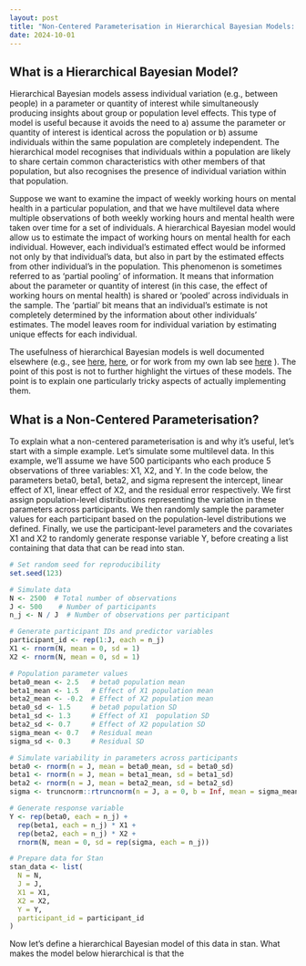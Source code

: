 ```yaml
---
layout: post
title: "Non-Centered Parameterisation in Hierarchical Bayesian Models: Not Just For Univariate Gaussians"
date: 2024-10-01
---
```


## What is a Hierarchical Bayesian Model?

Hierarchical Bayesian models assess individual variation (e.g., between
people) in a parameter or quantity of interest while simultaneously
producing insights about group or population level effects. This type of
model is useful because it avoids the need to a) assume the parameter or
quantity of interest is identical across the population or b) assume
individuals within the same population are completely independent. The
hierarchical model recognises that individuals within a population are
likely to share certain common characteristics with other members of
that population, but also recognises the presence of individual
variation within that population.

Suppose we want to examine the impact of weekly working hours on mental
health in a particular population, and that we have multilevel data
where multiple observations of both weekly working hours and mental
health were taken over time for a set of individuals. A hierarchical
Bayesian model would allow us to estimate the impact of working hours on
mental health for each individual. However, each individual’s estimated
effect would be informed not only by that individual’s data, but also in
part by the estimated effects from other individual’s in the population.
This phenomenon is sometimes referred to as ‘partial pooling’ of
information. It means that information about the parameter or quantity
of interest (in this case, the effect of working hours on mental health)
is shared or ‘pooled’ across individuals in the sample. The ‘partial’
bit means that an individual’s estimate is not completely determined by
the information about other individuals’ estimates. The model leaves
room for individual variation by estimating unique effects for each
individual.

The usefulness of hierarchical Bayesian models is well documented
elsewhere (e.g., see [here](https://pubmed.ncbi.nlm.nih.gov/29595295/),
[here](https://link.springer.com/article/10.3758/s13428-018-1054-3), or
for work from my own lab see
[here](https://link.springer.com/article/10.1007/s42113-023-00173-6) ).
The point of this post is not to further highlight the virtues of these
models. The point is to explain one particularly tricky aspects of
actually implementing them.

## What is a Non-Centered Parameterisation?

To explain what a non-centered parameterisation is and why it’s useful,
let’s start with a simple example. Let’s simulate some multilevel data.
In this example, we’ll assume we have 500 participants who each produce
5 observations of three variables: X1, X2, and Y. In the code below, the
parameters beta0, beta1, beta2, and sigma represent the intercept,
linear effect of X1, linear effect of X2, and the residual error
respectively. We first assign population-level distributions
representing the variation in these parameters across participants. We
then randomly sample the parameter values for each participant based on
the population-level distributions we defined. Finally, we use the
participant-level parameters and the covariates X1 and X2 to randomly
generate response variable Y, before creating a list containing that
data that can be read into stan.

``` r
# Set random seed for reproducibility
set.seed(123)

# Simulate data
N <- 2500  # Total number of observations
J <- 500    # Number of participants
n_j <- N / J  # Number of observations per participant

# Generate participant IDs and predictor variables
participant_id <- rep(1:J, each = n_j)
X1 <- rnorm(N, mean = 0, sd = 1)
X2 <- rnorm(N, mean = 0, sd = 1)

# Population parameter values
beta0_mean <- 2.5   # beta0 population mean
beta1_mean <- 1.5   # Effect of X1 population mean
beta2_mean <- -0.2  # Effect of X2 population mean
beta0_sd <- 1.5     # beta0 population SD
beta1_sd <- 1.3     # Effect of X1  population SD
beta2_sd <- 0.7     # Effect of X2 population SD
sigma_mean <- 0.7   # Residual mean
sigma_sd <- 0.3     # Residual SD

# Simulate variability in parameters across participants
beta0 <- rnorm(n = J, mean = beta0_mean, sd = beta0_sd)
beta1 <- rnorm(n = J, mean = beta1_mean, sd = beta1_sd)
beta2 <- rnorm(n = J, mean = beta2_mean, sd = beta2_sd)
sigma <- truncnorm::rtruncnorm(n = J, a = 0, b = Inf, mean = sigma_mean, sd = sigma_sd)

# Generate response variable
Y <- rep(beta0, each = n_j) + 
  rep(beta1, each = n_j) * X1 + 
  rep(beta2, each = n_j) * X2 + 
  rnorm(N, mean = 0, sd = rep(sigma, each = n_j))

# Prepare data for Stan
stan_data <- list(
  N = N,
  J = J,
  X1 = X1,
  X2 = X2,
  Y = Y,
  participant_id = participant_id
)
```

Now let’s define a hierarchical Bayesian model of this data in stan.
What makes the model below hierarchical is that the
<!-- priors on the participant-level parameters defined in the model section depend on the population-level parameters, which themselves are uncertain and therefore estimated by the model. Information from each participant's data flows "up the hierarchy" influencing the population-level parameters via the individual-specific parameters. But information about the population parameters in turn flows back down the hierarchy by constraining the individual parameters to values that are more plausible given the distribution of those parameters in the population. -->

<!-- ```{r model-1,messages=FALSE,warnings=FALSE,results='hide'} -->
<!-- stan_model <- " -->
<!-- data { -->
<!--   int<lower=0> N;               // Number of observations -->
<!--   int<lower=0> J;               // Number of participants -->
<!--   vector[N] X1;                 // Predictor 1 -->
<!--   vector[N] X2;                 // Predictor 2 -->
<!--   vector[N] Y;                  // Response variable -->
<!--   array[N] int participant_id;  // Participant IDs -->
<!-- } -->
<!-- parameters { -->
<!--   real beta0_mean;            // Intercept population mean -->
<!--   real beta1_mean;            // Effect of X1 population mean -->
<!--   real beta2_mean;            // Effect of X2 population mean -->
<!--   real<lower=0> beta0_sd;     // Intercept population SD -->
<!--   real<lower=0> beta1_sd;     // Effect of X1 population SD -->
<!--   real<lower=0> beta2_sd;     // Effect of X2 population SD -->
<!--   real<lower=0> sigma_mean;   // Residual mean -->
<!--   real<lower=0> sigma_sd;     // Residual SD -->
<!--   vector[J] beta0;            // Participant intercepts -->
<!--   vector[J] beta1;            // Participant X1 effects -->
<!--   vector[J] beta2;            // Participant X2 effects -->
<!--   vector<lower=0>[J] sigma;   // Participant residuals -->
<!-- } -->
<!-- model { -->
<!--   // Population-level Priors -->
<!--   beta0_mean ~ normal(0, 5); -->
<!--   beta1_mean ~ normal(0, 5); -->
<!--   beta2_mean ~ normal(0, 5); -->
<!--   beta0_sd ~ normal(0, 2.5); -->
<!--   beta1_sd ~ normal(0, 2.5); -->
<!--   beta2_sd ~ normal(0, 2.5); -->
<!--   sigma_mean ~ normal(0, 2.5); -->
<!--   sigma_sd ~ normal(0, 2.5); -->
<!--   // Participant-level Priors -->
<!--   beta0 ~ normal(beta0_mean,beta0_sd); -->
<!--   beta1 ~ normal(beta1_mean,beta1_sd); -->
<!--   beta2 ~ normal(beta2_mean,beta2_sd); -->
<!--   sigma ~ normal(sigma_mean,sigma_sd); -->
<!--   // Likelihood -->
<!--   Y ~ normal(beta0[participant_id] + beta1[participant_id] .* X1 + beta2[participant_id] .* X2, sigma[participant_id]); -->
<!-- } -->
<!-- " -->
<!-- ``` -->
<!-- We can fit the model using the code below. -->
<!-- ```{r fit-model-1} -->
<!-- # Compile the model -->
<!-- mod <- cmdstan_model(write_stan_file(stan_model)) -->
<!-- # Fit the model -->
<!-- fit <- mod$sample( -->
<!--   data = stan_data, -->
<!--   seed = 123, -->
<!--   chains = 4, -->
<!--   parallel_chains = 4, -->
<!--   refresh = 0, -->
<!--   show_exceptions = FALSE -->
<!-- ) -->
<!-- ``` -->
<!-- As you can see from the message after the model finished, there were a lot of divergent transitions. This means the sampler is having difficulty exploring the posterior distribution effectively. This is common when hierarchical models are specified this way, because the scale of each participant-level parameter depends on another parameter in the model. This dependency can create a posterior geometry that is tricky to sample from efficiently. -->
<!-- This is where the **non-centered parameterisation** can be helpful^[I realise there's a departure from Australian english in writing 'centered' instead of 'centred', but the latter just looks strange to me. So I'll use 'centered'.]. It removes this dependency by reparameterising the participant-level parameters. In the model below, a non-centered parameterisation is applied to beta0, beta1, and beta2 (sigma is a little more complicated since it's bounded at 0. We'll get to that next). As you can see, we now estimate z-scores for these three parameters and then in the `transformed parameters` block unstandardise the parameter via an inverse-z transform. -->
<!-- ```{r model-2,messages=FALSE,warnings=FALSE} -->
<!-- stan_model_nc <- " -->
<!-- data { -->
<!--   int<lower=0> N;               // Number of observations -->
<!--   int<lower=0> J;               // Number of participants -->
<!--   vector[N] X1;                 // Predictor 1 -->
<!--   vector[N] X2;                 // Predictor 2 -->
<!--   vector[N] Y;                  // Response variable -->
<!--   array[N] int participant_id;  // Participant IDs -->
<!-- } -->
<!-- parameters { -->
<!--   real beta0_mean;            // Intercept population mean -->
<!--   real beta1_mean;            // Effect of X1 population mean -->
<!--   real beta2_mean;            // Effect of X2 population mean -->
<!--   real<lower=0> beta0_sd;     // Intercept population SD -->
<!--   real<lower=0> beta1_sd;     // Effect of X1 population SD -->
<!--   real<lower=0> beta2_sd;     // Effect of X2 population SD -->
<!--   real<lower=0> sigma_mean;   // Residual mean -->
<!--   real<lower=0> sigma_sd;     // Residual SD -->
<!--   vector[J] beta0_z;          // Participant intercepts (z-score) -->
<!--   vector[J] beta1_z;          // Participant X1 effects (z-score) -->
<!--   vector[J] beta2_z;          // Participant X2 effects (z-score) -->
<!--   vector<lower=0>[J] sigma;   // Participant residuals -->
<!-- } -->
<!-- transformed parameters { -->
<!--   vector[J] beta0 = beta0_mean + beta0_sd * beta0_z; -->
<!--   vector[J] beta1 = beta1_mean + beta1_sd * beta1_z; -->
<!--   vector[J] beta2 = beta2_mean + beta2_sd * beta2_z; -->
<!-- } -->
<!-- model { -->
<!--   // Population-level Priors -->
<!--   beta0_mean ~ normal(0, 5); -->
<!--   beta1_mean ~ normal(0, 5); -->
<!--   beta2_mean ~ normal(0, 5); -->
<!--   beta0_sd ~ normal(0, 2.5); -->
<!--   beta1_sd ~ normal(0, 2.5); -->
<!--   beta2_sd ~ normal(0, 2.5); -->
<!--   sigma_mean ~ normal(0, 2.5); -->
<!--   sigma_sd ~ normal(0, 2.5); -->
<!--   // Participant-level Priors -->
<!--   beta0 ~ std_normal(); -->
<!--   beta1 ~ std_normal(); -->
<!--   beta2 ~ std_normal(); -->
<!--   sigma ~ normal(sigma_mean,sigma_sd); -->
<!--   // Likelihood -->
<!--   Y ~ normal(beta0[participant_id] + beta1[participant_id] .* X1 + beta2[participant_id] .* X2, sigma[participant_id]); -->
<!-- } -->
<!-- " -->
<!-- # Compile the model -->
<!-- mod_nc <- cmdstan_model(write_stan_file(stan_model_nc)) -->
<!-- # Fit the model -->
<!-- fit_nc <- mod_nc$sample( -->
<!--   data = stan_data, -->
<!--   seed = 123, -->
<!--   chains = 4, -->
<!--   parallel_chains = 4, -->
<!--   refresh = 0, -->
<!--   show_exceptions = FALSE -->
<!-- ) -->
<!-- ``` -->
<!-- We're still getting a lot of divergences and we're hitting the maximum treedepth on many iterations, which suggests that the model still isn't sampling efficiently. This is because we still haven't applied an uncentered parameterisation to `sigma`. We'll do that next. -->
<!-- ## Non-Centered Parameterisation for Truncated Parameters -->
<!-- What makes `beta0`, `beta1`, and `beta2` easy to reparameterise is the fact that these variables can take on any real value. In other words, they're not bounded or constrained to a particular range. So we don't have to worry about the result of the inverse-z transform satisfying a particular constraint. But not all parameters are unbounded. A good example of a bounded parameter is a standard deviation. Standard deviations must be positive. So when estimating these parameters, a common approach is to sample from *truncated distributions* that are constrained to have a lower bound of 0 (as we have in the models above). It's not immediately obvious how the non-centered parameterisation can be applied to parameters that are bounded. -->
<!-- As it turns out, it's actually fairly straightfoward. The trick is to sample the parameter as if it were unconstrained and then convert it via transformation to impose the appropriate constraints. Let's assume we want to apply a non-centered transformation to `sigma` that accounts for the constraint that this parameter should be positive. We can do something like what's done in the R code below. Here, we use the `exp()` function to exponentiate the result of the inverse-z transform, which maps `sigma` to the positive real numbers. Technically, this transformation means that `sigma` is lognormally distributed (in other words, the log of `sigma` is normally distributed). -->
<!-- ```{r sigma-demo-1} -->
<!-- n = 10000                                      #number of samples -->
<!-- sigma_mean = rnorm(n)                          #sample sigma mean -->
<!-- sigma_sd = rtruncnorm(n,a=0)                   #sample sigma sd -->
<!-- sigma_z = rnorm(n)                             #sample sigma z-score -->
<!-- sigma = exp(sigma_mean + sigma_sd * sigma_z)   #unstandardise and convert to positive via exponentiation -->
<!-- hist(sigma) -->
<!-- density(sigma) -->
<!-- ``` -->
<!-- Notice in the output above, however, that the resulting distribution of `sigma` is heavily skewed. This happens because of the exponential transformation. Values that are on the high end of the distribution before the exponentiation get pulled way out when the transformation is applied. It only takes an untransformed value of 10 to produce a transformed value of more than 20,000. A prior that is this heavily skewed can be difficult to sample from. So this transformation may not help us much. This skew can be alleviated to some extent by placing different priors on `sigma_mean` and `sigma_sd`, but a big part of the problem is the exponentiation itself. -->
<!-- Importantly, there are other transformations that we can apply. One that I particularly like is the *softplus* transformation $f(x) = \log(1+e^x)$. This transformation avoids the heavy skew that can sometimes be created by simply exponentiating. Compare the distribution above with the one below. -->
<!-- ```{r sigma-demo-2} -->
<!-- n = 10000                                             #number of samples -->
<!-- sigma_mean = rnorm(n)                                 #sample sigma mean -->
<!-- sigma_sd = rtruncnorm(n,a=0)                          #sample sigma sd -->
<!-- sigma_z = rnorm(n)                                    #sample sigma z-score -->
<!-- sigma = log(1+exp(sigma_mean + sigma_sd * sigma_z))   #unstandardise and convert to positive via softplus -->
<!-- hist(sigma) -->
<!-- density(sigma) -->
<!-- ``` -->
<!-- This second distribution is much less skewed and will be easier to sample from. As with the non-centered parameterisation applied to uncontained parameters, you can change the priors on the distribution by modifying the priors on the population parameters. If you want truncate the distribution at a value other than zero, all you need to do is add a constant. The example below truncates the distribution at 5. -->
<!-- ```{r sigma-demo-3} -->
<!-- n = 10000                                               #number of samples -->
<!-- sigma_mean = rnorm(n)                                   #sample sigma mean -->
<!-- sigma_sd = rtruncnorm(n,a=0)                            #sample sigma sd -->
<!-- sigma_z = rnorm(n)                                      #sample sigma z-score -->
<!-- sigma = 5+log(1+exp(sigma_mean + sigma_sd * sigma_z))   #unstandardise and convert using softplus -->
<!-- hist(sigma) -->
<!-- density(sigma) -->
<!-- ``` -->
<!-- Alternatively, to make the truncation point an *upper bound* instead of a lower bound, simply multiply the result of the transformation by -1 as in the example below. -->
<!-- ```{r sigma-demo-4} -->
<!-- n = 10000                                               #number of samples -->
<!-- sigma_mean = rnorm(n)                                   #sample sigma mean -->
<!-- sigma_sd = rtruncnorm(n,a=0)                            #sample sigma sd -->
<!-- sigma_z = rnorm(n)                                      #sample sigma z-score -->
<!-- sigma = 5-log(1+exp(sigma_mean + sigma_sd * sigma_z))   #unstandardise and convert using softplus -->
<!-- hist(sigma) -->
<!-- density(sigma) -->
<!-- ``` -->
<!-- Here's a model that uses the softplus transformation to apply a non-centered parameterisation to the `sigma` parameter. As you can see, the process is identical to how we reparameterise the `beta` parameters except that the softplus transformation is applied to the parameter after the inverse-z transform is applied. -->
<!-- ```{r model-3,messages=FALSE,warnings=FALSE} -->
<!-- stan_model_ncs <- " -->
<!-- data { -->
<!--   int<lower=0> N;               // Number of observations -->
<!--   int<lower=0> J;               // Number of participants -->
<!--   vector[N] X1;                 // Predictor 1 -->
<!--   vector[N] X2;                 // Predictor 2 -->
<!--   vector[N] Y;                  // Response variable -->
<!--   array[N] int participant_id;  // Participant IDs -->
<!-- } -->
<!-- parameters { -->
<!--   real beta0_mean;            // Intercept population mean -->
<!--   real beta1_mean;            // Effect of X1 population mean -->
<!--   real beta2_mean;            // Effect of X2 population mean -->
<!--   real<lower=0> beta0_sd;     // Intercept population SD -->
<!--   real<lower=0> beta1_sd;     // Effect of X1 population SD -->
<!--   real<lower=0> beta2_sd;     // Effect of X2 population SD -->
<!--   real sigma_mean;            // Residual population mean (before transformation) -->
<!--   real<lower=0> sigma_sd;     // Residual population SD (before transformation) -->
<!--   vector[J] beta0_z;          // Participant intercepts (z-score) -->
<!--   vector[J] beta1_z;          // Participant X1 effects (z-score) -->
<!--   vector[J] beta2_z;          // Participant X2 effects (z-score) -->
<!--   vector[J] sigma_z;          // Participant residuals (z-score, before transformation) -->
<!-- } -->
<!-- transformed parameters { -->
<!--   vector[J] beta0 = beta0_mean + beta0_sd * beta0_z; -->
<!--   vector[J] beta1 = beta1_mean + beta1_sd * beta1_z; -->
<!--   vector[J] beta2 = beta2_mean + beta2_sd * beta2_z; -->
<!--   vector[J] sigma = log1p_exp(sigma_mean + sigma_sd * sigma_z); -->
<!-- } -->
<!-- model { -->
<!--   // Population-level Priors -->
<!--   beta0_mean ~ normal(0, 5); -->
<!--   beta1_mean ~ normal(0, 5); -->
<!--   beta2_mean ~ normal(0, 5); -->
<!--   beta0_sd ~ normal(0, 2.5); -->
<!--   beta1_sd ~ normal(0, 2.5); -->
<!--   beta2_sd ~ normal(0, 2.5); -->
<!--   sigma_mean ~ normal(0, 2.5); -->
<!--   sigma_sd ~ normal(0, 2.5); -->
<!--   // Participant-level Priors -->
<!--   beta0_z ~ std_normal(); -->
<!--   beta1_z ~ std_normal(); -->
<!--   beta2_z ~ std_normal(); -->
<!--   sigma_z ~ std_normal(); -->
<!--   // Likelihood -->
<!--   Y ~ normal(beta0[participant_id] + beta1[participant_id] .* X1 + beta2[participant_id] .* X2, sigma[participant_id]); -->
<!-- } -->
<!-- " -->
<!-- # Compile the model -->
<!-- mod_ncs <- cmdstan_model(write_stan_file(stan_model_ncs)) -->
<!-- # Fit the model -->
<!-- fit_ncs <- mod_ncs$sample( -->
<!--   data = stan_data, -->
<!--   seed = 123, -->
<!--   chains = 4, -->
<!--   parallel_chains = 4, -->
<!--   refresh = 0, -->
<!--   show_exceptions = FALSE -->
<!-- ) -->
<!-- ``` -->
<!-- You can see from the output that there is only a small number divergent transitions, which are rare enough that they shouldn't pose any challenges for interpreting the results (these can probably be further reduced by increasing `adapt_delta` above it's default value of 0.8). There are also no more instances of the maximum treedepth being reached. The summary statistics and traceplot of the population parameters show the model has converged. -->
<!-- ```{r model-3-summary,messages=FALSE,warnings=FALSE} -->
<!-- parameters = c("beta0_mean", "beta1_mean","beta2_mean", "beta0_sd", "beta1_sd","beta2_sd","sigma_mean","sigma_sd","lp__") -->
<!-- fit_ncs$summary(variables = parameters) -->
<!-- mcmc_trace(fit_ncs$draws(variables = parameters)) -->
<!-- ``` -->
<!-- It's also possible to apply non-centered transformations to double bounded parameters that have lower bounds *and* upper bounds (e.g., probability parameters that are constrained between 0 and 1). But there's a bit more to think about with double bounded parameters, so I think I'll address those in a future post. What I really want to get to in this post is how to apply non-centered transformations to multivariate distributions. -->
<!-- ## Non-Centered Parameterisation for Multivariate Distributions -->
<!-- The models presented above assume that individual variation in the parameters are uncorrelated. In other words, knowing one person's value of `beta0` gives us no information about their plausible `beta1` and `beta2` values. However, in many cases, it's reasonable to assume these quantities are correlated. Returning to the example question of how the number of hours we spend working affects our mental health, it's plausible that those with lower levels of mental health overall suffer more from working longer hours. To examine this possibility, we need to allow for the individual-specific parameters to be correlated. First, let's simulate some data where this is the case. The code below simulates data from a model where `beta0`, `beta1`, and `beta2` are correlated, with `Rho` containing the parameter correlation matrix. In principle, we could also allow the untransformed version of `sigma` to also correlate with the `beta` parameters. But the transformation applied to sigma makes the interpretation of this correlation less straightforward. So we'll keep it simple for now and assume `sigma` does not correlate with the `beta` parameters. -->
<!-- ```{r simulate-data-2,messages=FALSE,warnings=FALSE} -->
<!-- # Set random seed for reproducibility -->
<!-- set.seed(123) -->
<!-- # Simulate data -->
<!-- N <- 2500  # Total number of observations -->
<!-- J <- 500    # Number of participants -->
<!-- n_j <- N / J  # Number of observations per participant -->
<!-- # Generate participant IDs and predictor variables -->
<!-- participant_id <- rep(1:J, each = n_j) -->
<!-- X1 <- rnorm(N, mean = 0, sd = 1) -->
<!-- X2 <- rnorm(N, mean = 0, sd = 1) -->
<!-- # Population parameter values -->
<!-- beta0_mean <- 2.5   # beta0 population mean -->
<!-- beta1_mean <- 1.5   # Effect of X1 population mean -->
<!-- beta2_mean <- -0.2  # Effect of X2 population mean -->
<!-- beta0_sd <- 1.5     # beta0 population SD -->
<!-- beta1_sd <- 1.3     # Effect of X1  population SD -->
<!-- beta2_sd <- 0.7     # Effect of X2 population SD -->
<!-- sigma_mean <- 0.7   # Residual mean -->
<!-- sigma_sd <- 0.3     # Residual SD -->
<!-- #Correlation matrix of individual parameters -->
<!-- Rho <- matrix(c(1,0.5,-0.5, -->
<!--                 0.5,1,0.4, -->
<!--                -0.5,0.4,1),nrow=3,byrow=3) -->
<!-- #Diagonal matrix of population standard deviations -->
<!-- D <- diag(c(beta0_sd,beta1_sd,beta2_sd)) -->
<!-- #Population covariance matrix -->
<!-- Sigma = D %*% Rho %*% D -->
<!-- #Vector of population means -->
<!-- Mu = c(beta0_mean,beta1_mean,beta2_mean) -->
<!-- # Generate correlated participant-specific parameters -->
<!-- theta <- MASS::mvrnorm(J, Mu, Sigma) -->
<!-- # Check correlation -->
<!-- cor(theta) -->
<!-- # Calculate participant-specific beta0s and slopes -->
<!-- beta0 <- theta[,1] -->
<!-- beta1 <- theta[,2] -->
<!-- beta2 <- theta[,3] -->
<!-- # Simulate variability in sigma -->
<!-- sigma <- rtruncnorm(n = N, a = 0, b = Inf, mean = sigma_mean, sd = sigma_sd) -->
<!-- # Generate response variable -->
<!-- Y <- rep(beta0, each = n_j) + -->
<!--   rep(beta1, each = n_j) * X1 + -->
<!--   rep(beta2, each = n_j) * X2 + -->
<!--   rnorm(N, mean = 0, sd = rep(sigma, each = n_j)) -->
<!-- # Prepare data for Stan -->
<!-- stan_data <- list( -->
<!--   N = N, -->
<!--   J = J, -->
<!--   X1 = X1, -->
<!--   X2 = X2, -->
<!--   Y = Y, -->
<!--   participant_id = participant_id -->
<!-- ) -->
<!-- ``` -->
<!-- Let's now tweak the model above to account for the covariation between these parameters. As with the uncorrelated versions above, there are a number of ways we can parameterise the model. In the version below, we directly estimate `population_cov`, which is the population covariance matrix of the individual-level parameters. The presence of this covariance matrix increases the amount of information pooling the happens when estimating the model. Whereas in the above models, a participant's estimate of a given parameter was constrained by other participants' estimates *of that same parameter*, now the estimate of each `beta` parameter is influenced by other participants' estimates of not only that same parameter but also of estimates of the other `beta` parameters. This extra pooling of information is especially helpful when there are relatively few observations per individual. The prior distribution of this covariance matrix is an inverse-wishart distribution, a commonly used prior for estimating covariance matrices, with 4 degrees of freedom and an identity scale matrix. The model also includes a `generated quantities` block that converts the population covariance matrix into a vector of population SDs and a population correlation matrix. -->
<!-- ```{r fit-model-4,messages=FALSE,warnings=FALSE} -->
<!-- stan_model_mv_cov <- " -->
<!-- data { -->
<!--   int<lower=0> N;               // Number of observations -->
<!--   int<lower=0> J;               // Number of participants -->
<!--   vector[N] X1;                 // Predictor 1 -->
<!--   vector[N] X2;                 // Predictor 2 -->
<!--   vector[N] Y;                  // Response variable -->
<!--   array[N] int participant_id;  // Participant IDs -->
<!-- } -->
<!-- parameters { -->
<!--   vector[3] population_means;          // Population means for beta0, beta1, beta2 -->
<!--   cov_matrix[3] population_cov;        // Covariance matrix for beta0, beta1, and beta2 -->
<!--   array[J] vector[3] theta;            // Individual-level beta0, beta1, and beta2 estimates -->
<!--   real sigma_mean;                     // Residual population mean (before transformation) -->
<!--   real<lower=0> sigma_sd;              // Residual population SD (before transformation) -->
<!--   vector[J] sigma_z;                   // Individual-level residuals (z-score, before transformation) -->
<!-- } -->
<!-- transformed parameters { -->
<!--   vector[J] sigma = log1p_exp(sigma_mean + sigma_sd * sigma_z); -->
<!--   vector[J] beta0 = to_vector(theta[,1]); -->
<!--   vector[J] beta1 = to_vector(theta[,2]); -->
<!--   vector[J] beta2 = to_vector(theta[,3]); -->
<!-- } -->
<!-- model { -->
<!--   // Population-level priors -->
<!--   population_means ~ normal(0, 5); -->
<!--   population_cov ~ inv_wishart(4,identity_matrix(3)); -->
<!--   sigma_mean ~ normal(0, 2.5); -->
<!--   sigma_sd ~ normal(0, 2.5); -->
<!--   // Participant-level priors -->
<!--   theta ~ multi_normal(population_means, population_cov); -->
<!--   sigma_z ~ std_normal(); -->
<!--   // Likelihood -->
<!--   Y ~ normal(beta0[participant_id] + beta1[participant_id] .* X1 + beta2[participant_id] .* X2, sigma[participant_id]); -->
<!-- } -->
<!-- generated quantities { -->
<!--   //Convert population covariance matrix to population correlation matrix -->
<!--   vector[3] population_sds = sqrt(diagonal(population_cov)); //extract variances and convert to SDs -->
<!--   //The code below equates to: diag_matrix(population_sds)^-1 *  population_cov * diag_matrix(population_sds)^-1 -->
<!--   corr_matrix[3] population_corr = mdivide_right_spd(mdivide_left_spd(diag_matrix(population_sds),population_cov),diag_matrix(population_sds)); -->
<!-- }" -->
<!-- # Compile the model -->
<!-- mod_mv_cov <- cmdstan_model(write_stan_file(stan_model_mv_cov)) -->
<!-- # Fit the model -->
<!-- fit_mv_cov <- mod_mv_cov$sample( -->
<!--   data = stan_data, -->
<!--   seed = 123, -->
<!--   chains = 4, -->
<!--   parallel_chains = 4, -->
<!--   refresh = 0, -->
<!--   show_exceptions = FALSE -->
<!-- ) -->
<!-- ``` -->
<!-- The model below shows another way to parameterise a model with correlated individual-level parameters. This version decouples the standard deviations of the population distributions from the correlations. Separating the standard deviations from the correlations in this way avoids the problem of the scale of the population distributions influencing the degree of covariation between the parameters, which can happen when the covariance matrix is directly estimated. The major change in this model is that we separately estimate `population_corr` which is the population correlation matrix of the individual-level parameters and `population_sds` which is the standard deviation of the population distributions. The code `quad_form_diag(population_corr, population_sds)` converts the correlation matrix and vector of SDs to a covariance matrix, which is needed to compute the PDF of the multivariate normal distribution (this is the opposite operation to what is done in the `generated quantities` block of the model above). The prior distribution of this correlation matrix is an LKJ distribution with a concentration parameter of 1, which is a uniform prior across all possible correlation matrices. -->
<!-- ```{r fit-model-5,messages=FALSE,warnings=FALSE} -->
<!-- stan_model_mv_cor <- " -->
<!-- data { -->
<!--   int<lower=0> N;               // Number of observations -->
<!--   int<lower=0> J;               // Number of participants -->
<!--   vector[N] X1;                 // Predictor 1 -->
<!--   vector[N] X2;                 // Predictor 2 -->
<!--   vector[N] Y;                  // Response variable -->
<!--   array[N] int participant_id;  // Participant IDs -->
<!-- } -->
<!-- parameters { -->
<!--   vector[3] population_means;          // Population means for beta0, beta1, beta2 -->
<!--   vector<lower=0>[3] population_sds;   // Population SDs for beta0, beta1, beta2 -->
<!--   corr_matrix[3] population_corr;      // Correlation matrix for beta0, beta1, and beta2 -->
<!--   array[J] vector[3] theta;            // Individual-level beta0, beta1, and beta2 estimates -->
<!--   real sigma_mean;                     // Residual population mean (before transformation) -->
<!--   real<lower=0> sigma_sd;              // Residual population SD (before transformation) -->
<!--   vector[J] sigma_z;                   // Individual-level residuals (z-score, before transformation) -->
<!-- } -->
<!-- transformed parameters { -->
<!--   vector[J] sigma = log1p_exp(sigma_mean + sigma_sd * sigma_z); -->
<!--   vector[J] beta0 = to_vector(theta[,1]); -->
<!--   vector[J] beta1 = to_vector(theta[,2]); -->
<!--   vector[J] beta2 = to_vector(theta[,3]); -->
<!-- } -->
<!-- model { -->
<!--   // Population-level priors -->
<!--   population_means ~ normal(0, 5); -->
<!--   population_sds ~ normal(0, 2.5); -->
<!--   population_corr ~ lkj_corr(1); -->
<!--   sigma_mean ~ normal(0, 2.5); -->
<!--   sigma_sd ~ normal(0, 2.5); -->
<!--   // Participant-level priors -->
<!--   theta ~ multi_normal(population_means, quad_form_diag(population_corr, population_sds)); -->
<!--   sigma_z ~ std_normal(); -->
<!--   // Likelihood -->
<!--   Y ~ normal(beta0[participant_id] + beta1[participant_id] .* X1 + beta2[participant_id] .* X2, sigma[participant_id]); -->
<!-- }" -->
<!-- # Compile the model -->
<!-- mod_mv_cor <- cmdstan_model(write_stan_file(stan_model_mv_cor)) -->
<!-- # Fit the model -->
<!-- fit_mv_cor <- mod_mv_cor$sample( -->
<!--   data = stan_data, -->
<!--   seed = 123, -->
<!--   chains = 4, -->
<!--   parallel_chains = 4, -->
<!--   refresh = 0, -->
<!--   show_exceptions = FALSE -->
<!-- ) -->
<!-- ``` -->
<!-- Finally, the version below extends on the version above and implements a non-centered version of this model. The first change here is that we're no longer estimating the correlation matrix. Instead, we're estimating the cholesky factor of the correlation matrix, which makes things computationally simpler (we adopt the commonly used `L_` notation to denote cholesky factors here). Once we compute the cholesky factor of the covariance matrix, we apply the multivariate version of the inverse-z transform to compute the values of `beta0`, `beta1`, and `beta2`. And then we can compute the likelihood in the same way we have in the previous model. The model below also includes a `generated quantities` block which converts the cholesky factor of the population correlation matrix to the raw correlation matrix, so that these correlations can be more easily interpreted. -->
<!-- ```{r fit-model-6,messages=FALSE,warnings=FALSE} -->
<!-- stan_model_mv_cor_nc <- " -->
<!-- data { -->
<!--   int<lower=0> N;               // Number of observations -->
<!--   int<lower=0> J;               // Number of participants -->
<!--   vector[N] X1;                 // Predictor 1 -->
<!--   vector[N] X2;                 // Predictor 2 -->
<!--   vector[N] Y;                  // Response variable -->
<!--   array[N] int participant_id;  // Participant IDs -->
<!-- } -->
<!-- parameters { -->
<!--   vector[3] population_means;                     // Population means for beta0, beta1, beta2 -->
<!--   vector<lower=0>[3] population_sds;              // Population SDs for beta0, beta1, beta2 -->
<!--   cholesky_factor_corr[3] L_population_corr;      // Cholesky factor of correlation matrix for beta0, beta1, and beta2 -->
<!--   matrix[J,3] theta_z;                            // Individual-level beta0, beta1, and beta2 estimates (z-score) -->
<!--   real sigma_mean;                                // Residual population mean (before transformation) -->
<!--   real<lower=0> sigma_sd;                         // Residual population SD (before transformation) -->
<!--   vector[J] sigma_z;                              // Individual-level residuals (z-score, before transformation) -->
<!-- } -->
<!-- transformed parameters { -->
<!--   vector[J] sigma = log1p_exp(sigma_mean + sigma_sd * sigma_z); -->
<!--   matrix[3,3] L_population_cov = diag_pre_multiply(population_sds,L_population_corr); -->
<!--   matrix[J,3] theta = rep_matrix(population_means',J) + theta_z * L_population_cov'; -->
<!--   vector[J] beta0 = theta[,1]; -->
<!--   vector[J] beta1 = theta[,2]; -->
<!--   vector[J] beta2 = theta[,3]; -->
<!-- } -->
<!-- model { -->
<!--   // Population-level priors -->
<!--   population_means ~ normal(0, 5); -->
<!--   population_sds ~ normal(0, 2.5); -->
<!--   L_population_corr ~ lkj_corr_cholesky(1); -->
<!--   sigma_mean ~ normal(0, 2.5); -->
<!--   sigma_sd ~ normal(0, 2.5); -->
<!--   // Participant-level priors -->
<!--   to_vector(theta_z) ~ std_normal(); -->
<!--   sigma_z ~ std_normal(); -->
<!--   // Likelihood -->
<!--   Y ~ normal(beta0[participant_id] + beta1[participant_id] .* X1 + beta2[participant_id] .* X2, sigma[participant_id]); -->
<!-- } -->
<!-- generated quantities { -->
<!--   //Compute population correlation matrix from its cholesky factor -->
<!--   corr_matrix[3] population_corr = multiply_lower_tri_self_transpose(L_population_corr); -->
<!-- } -->
<!-- " -->
<!-- # Compile the model -->
<!-- mod_mv_cor_nc <- cmdstan_model(write_stan_file(stan_model_mv_cor_nc)) -->
<!-- # Fit the model -->
<!-- fit_mv_cor_nc <- mod_mv_cor_nc$sample( -->
<!--   data = stan_data, -->
<!--   seed = 123, -->
<!--   chains = 4, -->
<!--   parallel_chains = 4, -->
<!--   refresh = 0, -->
<!--   show_exceptions = FALSE -->
<!-- ) -->
<!-- ``` -->
<!-- As can be seen from the output below, all three of these models produce roughly the same parameter estimates. -->
<!-- ```{r model-5-summary,messages=FALSE,warnings=FALSE} -->
<!-- parameters = c("population_means","population_sds", "population_corr","sigma_mean","sigma_sd","lp__") -->
<!-- fit_mv_cov$summary(variables = parameters) -->
<!-- fit_mv_cor$summary(variables = parameters) -->
<!-- fit_mv_cor_nc$summary(variables = parameters) -->
<!-- ``` -->
<!-- None of these models had any issues with sampling efficiency when applied to these data, but notice that the non-centered version finished much more quickly. In other datasets or for higher-dimensional models, these three parameterisations might differ quite substantially in how efficiently they're able to explore the posterior. So if one parameterisation isn't quite working, try one of the others! -->
